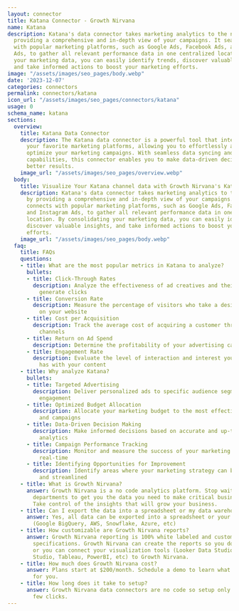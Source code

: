 ```yaml
---
layout: connector
title: Katana Connector - Growth Nirvana
name: Katana
description: Katana's data connector takes marketing analytics to the next level by
  providing a comprehensive and in-depth view of your campaigns. It seamlessly connects
  with popular marketing platforms, such as Google Ads, Facebook Ads, and Instagram
  Ads, to gather all relevant performance data in one centralized location. By consolidating
  your marketing data, you can easily identify trends, discover valuable insights,
  and take informed actions to boost your marketing efforts.
image: "/assets/images/seo_pages/body.webp"
date: '2023-12-07'
categories: connectors
permalink: connectors/katana
icon_url: "/assets/images/seo_pages/connectors/katana"
usage: 0
schema_name: katana
sections:
  overview:
    title: Katana Data Connector
    description: The Katana data connector is a powerful tool that integrates with
      your favorite marketing platforms, allowing you to effortlessly analyze and
      optimize your marketing campaigns. With seamless data syncing and advanced analytics
      capabilities, this connector enables you to make data-driven decisions and achieve
      better results.
    image_url: "/assets/images/seo_pages/overview.webp"
  body:
    title: Visualize Your Katana channel data with Growth Nirvana's Katana Connector
    description: Katana's data connector takes marketing analytics to the next level
      by providing a comprehensive and in-depth view of your campaigns. It seamlessly
      connects with popular marketing platforms, such as Google Ads, Facebook Ads,
      and Instagram Ads, to gather all relevant performance data in one centralized
      location. By consolidating your marketing data, you can easily identify trends,
      discover valuable insights, and take informed actions to boost your marketing
      efforts.
    image_url: "/assets/images/seo_pages/body.webp"
  faq:
    title: FAQs
    questions:
    - title: What are the most popular metrics in Katana to analyze?
      bullets:
      - title: Click-Through Rates
        description: Analyze the effectiveness of ad creatives and their ability to
          generate clicks
      - title: Conversion Rate
        description: Measure the percentage of visitors who take a desired action
          on your website
      - title: Cost per Acquisition
        description: Track the average cost of acquiring a customer through your marketing
          channels
      - title: Return on Ad Spend
        description: Determine the profitability of your advertising campaigns
      - title: Engagement Rate
        description: Evaluate the level of interaction and interest your audience
          has with your content
    - title: Why analyze Katana?
      bullets:
      - title: Targeted Advertising
        description: Deliver personalized ads to specific audience segments for higher
          engagement
      - title: Optimized Budget Allocation
        description: Allocate your marketing budget to the most effective channels
          and campaigns
      - title: Data-Driven Decision Making
        description: Make informed decisions based on accurate and up-to-date marketing
          analytics
      - title: Campaign Performance Tracking
        description: Monitor and measure the success of your marketing campaigns in
          real-time
      - title: Identifying Opportunities for Improvement
        description: Identify areas where your marketing strategy can be optimized
          and streamlined
    - title: What is Growth Nirvana?
      answer: Growth Nirvana is a no code analytics platform. Stop waiting for other
        departments to get you the data you need to make critical business decisions.
        Take control of the insights that will grow your business.
    - title: Can I export the data into a spreadsheet or my data warehouse?
      answer: Yes, all data can be exported into a spreadsheet or your data warehouse
        (Google BigQuery, AWS, Snowflake, Azure, etc)
    - title: How customizable are Growth Nirvana reports?
      answer: Growth Nirvana reporting is 100% white labeled and customized to your
        specifications. Growth Nirvana can create the reports so you don’t have to
        or you can connect your visualization tools (Looker Data Studio/Google Data
        Studio, Tableau, PowerBI, etc) to Growth Nirvana.
    - title: How much does Growth Nirvana cost?
      answer: Plans start at $200/month. Schedule a demo to learn what plan is best
        for you.
    - title: How long does it take to setup?
      answer: Growth Nirvana data connectors are no code so setup only requires a
        few clicks.
---
```

